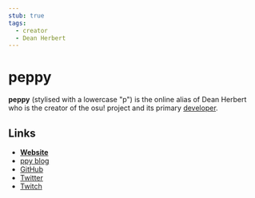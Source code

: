 ```yaml
---
stub: true
tags:
  - creator
  - Dean Herbert
---
```


# peppy

**peppy** (stylised with a lowercase "p") is the online alias of Dean Herbert who is the creator of the osu! project and its primary [developer](/wiki/People/The_Team/Developers).

## Links

- **[Website](https://ppy.sh/)**
- [ppy blog](https://blog.ppy.sh/)
- [GitHub](https://github.com/peppy)
- [Twitter](https://twitter.com/ppy)
- [Twitch](https://www.twitch.tv/ppy)
